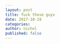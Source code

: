 ```yaml
---
layout: post
title: fuck those guys
date: 2017-10-19
categories: 
author: nichol
published: false
---
```

